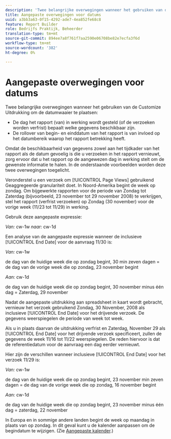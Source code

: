 ```yaml
---
description: 'Twee belangrijke overwegingen wanneer het gebruiken van de Customize Uitdrukking om de datumwaaier te plaatsen '
title: Aangepaste overwegingen voor datums
uuid: a3bb3a63-0f15-4292-ade7-4ea852fe68c8
feature: Report Builder
role: Bedrijfs Praktijk, Beheerder
translation-type: tm+mt
source-git-commit: 894ee7a8f761f7aa2590e06708be82e7ecfa3f6d
workflow-type: tm+mt
source-wordcount: '382'
ht-degree: 0%

---
```



# Aangepaste overwegingen voor datums

Twee belangrijke overwegingen wanneer het gebruiken van de Customize Uitdrukking om de datumwaaier te plaatsen:

* De dag het rapport (van) in werking wordt gesteld (of de verzoeken worden verfrist) bepaalt welke gegevens beschikbaar zijn.
* De rollover van begin- en einddatum van het rapport is van invloed op het datumbereik waarop het rapport betrekking heeft.

Omdat de beschikbaarheid van gegevens zowel aan het tijdkader van het rapport als de datum gevoelig is die u verzoeken in het rapport vernieuwt, zorg ervoor dat u het rapport op de aangewezen dag in werking stelt om de gewenste informatie te halen. In de onderstaande voorbeelden worden deze twee overwegingen toegelicht.

Veronderstel u een verzoek om [!UICONTROL Page Views] gebruikend Geaggregeerde granulariteit doet. In Noord-Amerika begint de week op zondag. Om bijgewerkte rapporten voor de periode van Zondag tot Zaterdag (bijvoorbeeld, 23 november tot 29 november 2008) te verkrijgen, stel het rapport (verfrist verzoeken) op Zondag (30 november) voor de vorige week (11/23 tot 11/29) in werking.

Gebruik deze aangepaste expressie:

*Van:* cw-1w  *naar:* cw-1d

Een analyse van de aangepaste expressie wanneer de inclusieve [!UICONTROL End Date] voor de aanvraag 11/30 is:

*Van:* cw-1w

de dag van de huidige week die op zondag begint, 30 min zeven dagen = de dag van de vorige week die op zondag, 23 november begint

*Aan:* cw-1d

de dag van de huidige week die op zondag begint, 30 november minus één dag = Zaterdag, 29 november

Nadat de aangepaste uitdrukking aan spreadsheet in kaart wordt gebracht, vernieuw het verzoek gebruikend Zondag, 30 November, 2008 als inclusieve [!UICONTROL End Date] voor het drijvende verzoek. De gegevens weerspiegelen de periode van week tot week.

Als u in plaats daarvan de uitdrukking verfrist en Zaterdag, November 29 als [!UICONTROL End Date] voor het drijvende verzoek specificeert, zullen de gegevens de week 11/16 tot 11/22 weerspiegelen. De reden hiervoor is dat de referentiedatum voor de aanvraag een dag eerder vernieuwt.

Hier zijn de verschillen wanneer inclusieve [!UICONTROL End Date] voor het verzoek 11/29 is:

*Van:* cw-1w

de dag van de huidige week die op zondag begint, 23 november min zeven dagen = de dag van de vorige week die op zondag, 16 november begint

*Aan:* cw-1d

de dag van de huidige week die op zondag begint, 23 november minus één dag = zaterdag, 22 november

In Europa en in sommige andere landen begint de week op maandag in plaats van op zondag. In dit geval kunt u de kalender aanpassen om de begindatum te wijzigen. (Zie [Aangepaste kalender](/help/analyze/report-builder/data-requests/configuring-report-dates/custom-calendar.md).)
